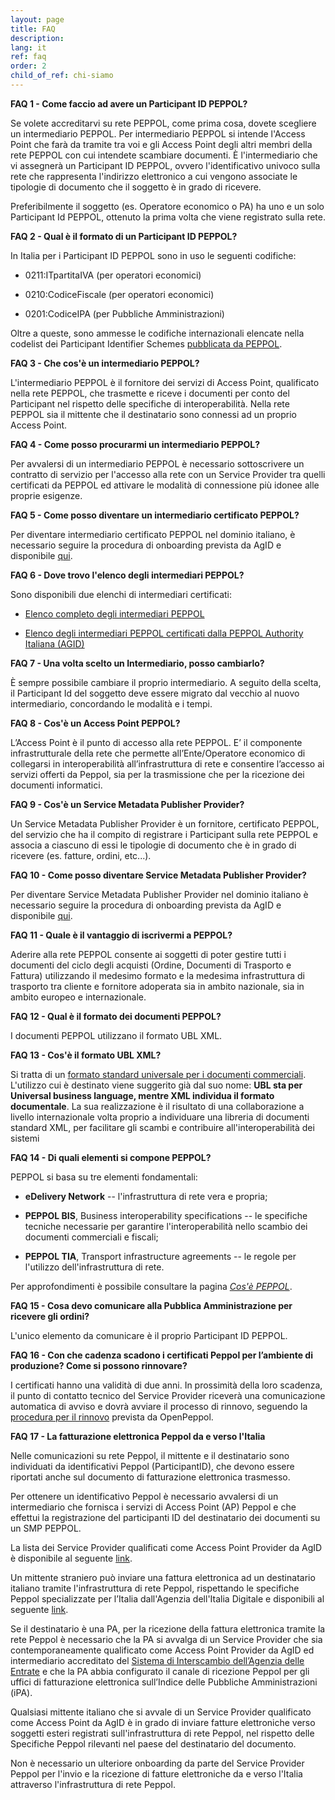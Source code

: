 ```yaml
---
layout: page
title: FAQ
description: 
lang: it
ref: faq
order: 2
child_of_ref: chi-siamo
---
```


**FAQ 1 - Come faccio ad avere un Participant ID PEPPOL?**

Se volete accreditarvi su rete PEPPOL, come prima cosa, dovete scegliere un intermediario PEPPOL. Per intermediario PEPPOL si intende l'Access Point che farà da tramite tra voi e gli Access Point degli altri membri della rete PEPPOL con cui intendete scambiare documenti. È l'intermediario che vi assegnerà un Participant ID PEPPOL, ovvero l'identificativo univoco sulla rete che rappresenta l'indirizzo elettronico a cui vengono associate le tipologie di documento che il soggetto è in grado di ricevere.

Preferibilmente il soggetto (es. Operatore economico o PA) ha uno e un solo Participant Id PEPPOL, ottenuto la prima volta che viene registrato sulla rete.

**FAQ 2 - Qual è il formato di un Participant ID PEPPOL?**

In Italia per i Participant ID PEPPOL sono in uso le seguenti codifiche:

- 0211:ITpartitaIVA (per operatori economici)

- 0210:CodiceFiscale (per operatori economici)

- 0201:CodiceIPA (per Pubbliche Amministrazioni)

Oltre a queste, sono ammesse le codifiche internazionali elencate nella codelist dei Participant Identifier Schemes [pubblicata da PEPPOL](https://docs.peppol.eu/edelivery/codelists/).

**FAQ 3 - Che cos'è un intermediario PEPPOL?**

L'intermediario PEPPOL è il fornitore dei servizi di Access Point, qualificato nella rete PEPPOL, che trasmette e riceve i documenti per conto del Participant nel rispetto delle specifiche di interoperabilità. Nella rete PEPPOL sia il mittente che il destinatario sono connessi ad un proprio Access Point.

**FAQ 4 - Come posso procurarmi un intermediario PEPPOL?**

Per avvalersi di un intermediario PEPPOL è necessario sottoscrivere un contratto di servizio per l'accesso alla rete con un Service Provider tra quelli certificati da PEPPOL ed attivare le modalità di connessione più idonee alle proprie esigenze.

**FAQ 5 - Come posso diventare un intermediario certificato PEPPOL?**

Per diventare intermediario certificato PEPPOL nel dominio italiano, è necessario seguire la procedura di onboarding prevista da AgID e disponibile [qui](/it/qualificazione-ap-smp/).

**FAQ 6 - Dove trovo l'elenco degli intermediari PEPPOL?**

Sono disponibili due elenchi di intermediari certificati:

- [Elenco completo degli intermediari PEPPOL](https://peppol.org/members/full-members-list/)

- [Elenco degli intermediari PEPPOL certificati dalla PEPPOL Authority Italiana (AGID)](https://peppol.agid.gov.it/it/qualificazione-ap-smp/elenco-ap-smp/)

**FAQ 7 - Una volta scelto un Intermediario, posso cambiarlo?**

È sempre possibile cambiare il proprio intermediario. A seguito della scelta, il Participant Id del soggetto deve essere migrato dal vecchio al nuovo intermediario, concordando le modalità e i tempi.

**FAQ 8 - Cos'è un Access Point PEPPOL?**

L’Access Point è il punto di accesso alla rete PEPPOL. E’ il componente infrastrutturale della rete che permette all’Ente/Operatore economico di collegarsi in interoperabilità all’infrastruttura di rete e consentire l’accesso ai servizi offerti da Peppol, sia per la trasmissione che per la ricezione dei documenti informatici.

**FAQ 9 - Cos'è un Service Metadata Publisher Provider?**

Un Service Metadata Publisher Provider è un fornitore, certificato PEPPOL, del servizio che ha il compito di registrare i Participant sulla rete PEPPOL e associa a ciascuno di essi le tipologie di documento che è in grado di ricevere (es. fatture, ordini, etc...).

**FAQ 10 - Come posso diventare Service Metadata Publisher Provider?**

Per diventare Service Metadata Publisher Provider nel dominio italiano è necessario seguire la procedura di onboarding prevista da AgID e disponibile [qui](/it/qualificazione-ap-smp/).

**FAQ 11 - Quale è il vantaggio di iscrivermi a PEPPOL?**

Aderire alla rete PEPPOL consente ai soggetti di poter gestire tutti i documenti del ciclo degli acquisti (Ordine, Documenti di Trasporto e Fattura) utilizzando il medesimo formato e la medesima infrastruttura di trasporto tra cliente e fornitore adoperata sia in ambito nazionale, sia in ambito europeo e internazionale.

**FAQ 12 - Qual è il formato dei documenti PEPPOL?**

I documenti PEPPOL utilizzano il formato UBL XML.

**FAQ 13 - Cos'è il formato UBL XML?**

Si tratta di un [formato standard universale per i documenti commerciali](https://www.oasis-open.org/committees/tc_home.php?wg_abbrev=ubl). L'utilizzo cui è destinato viene suggerito già dal suo nome: **UBL sta per Universal business language, mentre XML individua il formato documentale**. La sua realizzazione è il risultato di una collaborazione a livello internazionale volta proprio a individuare una libreria di documenti standard XML, per facilitare gli scambi e contribuire all'interoperabilità dei sistemi

**FAQ 14 - Di quali elementi si compone PEPPOL?**

PEPPOL si basa su tre elementi fondamentali:

- **eDelivery Network** -- l'infrastruttura di rete vera e propria;

- **PEPPOL BIS**, Business interoperability specifications -- le specifiche tecniche necessarie per garantire l'interoperabilità nello scambio dei documenti commerciali e fiscali;

- **PEPPOL TIA**, Transport infrastructure agreements -- le regole per l'utilizzo dell'infrastruttura di rete.

Per approfondimenti è possibile consultare la pagina [*Cos'è PEPPOL*](/it/chi-siamo/cos-e-peppol/).

**FAQ 15 - Cosa devo comunicare alla Pubblica Amministrazione per ricevere gli ordini?**

L'unico elemento da comunicare è il proprio Participant ID PEPPOL.

**FAQ 16 - Con che cadenza scadono i certificati Peppol per l’ambiente di produzione? Come si possono rinnovare?**

I certificati hanno una validità di due anni. In prossimità della loro scadenza, il punto di contatto tecnico del Service Provider riceverà una comunicazione automatica di avviso e dovrà avviare il processo di rinnovo, seguendo la [procedura per il rinnovo](https://peppol-docs.agid.gov.it/manuali_utente/rinnovo_certificati_peppol) prevista da OpenPeppol.

**FAQ 17 - La fatturazione elettronica Peppol da e verso l'Italia**

Nelle comunicazioni su rete Peppol, il mittente e il destinatario sono individuati da identificativi Peppol (ParticipantID), che devono essere riportati anche sul documento di fatturazione elettronica trasmesso.

Per ottenere un identificativo Peppol è necessario avvalersi di un intermediario che fornisca i servizi di Access Point (AP) Peppol e che effettui la registrazione del participanti ID del destinatario dei documenti su un SMP PEPPOL.

La lista dei Service Provider qualificati come Access Point Provider da AgID è disponibile al seguente [link](https://peppol.agid.gov.it/it/qualificazione-ap-smp/elenco-ap-smp/).

Un mittente straniero può inviare una fattura elettronica ad un destinatario italiano tramite l'infrastruttura di rete Peppol, rispettando le specifiche Peppol specializzate per l’Italia dall'Agenzia dell'Italia Digitale e disponibili al seguente [link](https://peppol-docs.agid.gov.it/docs/my_index_fatt.jsp).

Se il destinatario è una PA, per la ricezione della fattura elettronica tramite la rete Peppol è necessario che la PA si avvalga di un Service Provider che sia contemporaneamente qualificato come Access Point Provider da AgID ed intermediario accreditato del [Sistema di Interscambio dell’Agenzia delle Entrate](https://www.fatturapa.gov.it/it/sistemainterscambio/) e che la PA abbia configurato il canale di ricezione Peppol per gli uffici di fatturazione elettronica sull’Indice delle Pubbliche Amministrazioni (iPA).

Qualsiasi mittente italiano che si avvale di un Service Provider qualificato come Access Point da AgID è in grado di inviare fatture elettroniche verso soggetti esteri registrati sull'infrastruttura di rete Peppol, nel rispetto delle Specifiche Peppol rilevanti nel paese del destinatario del documento.

Non è necessario un ulteriore onboarding  da parte del Service Provider Peppol per l'invio e la ricezione di fatture elettroniche da e verso l'Italia attraverso l'infrastruttura di rete Peppol.